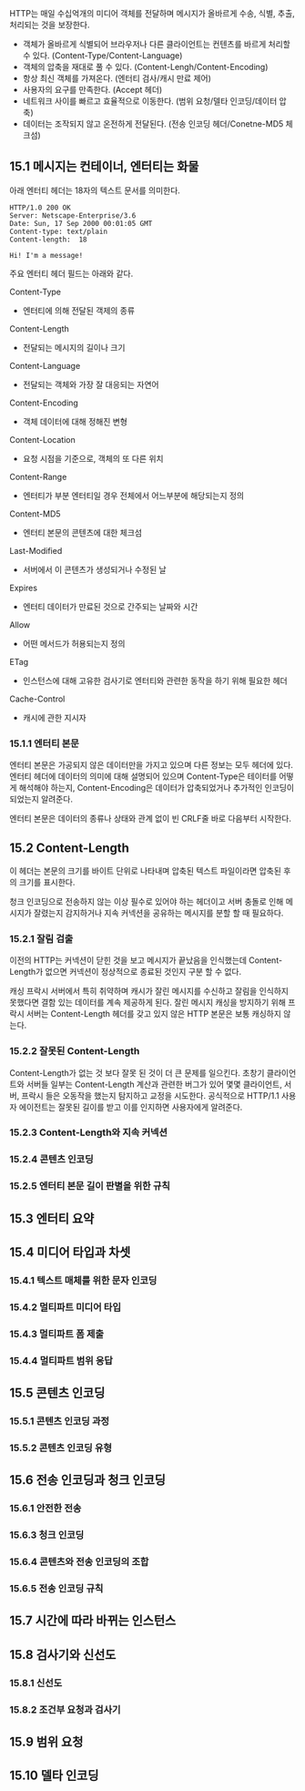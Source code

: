 HTTP는 매일 수십억개의 미디어 객체를 전달하며 메시지가 올바르게 수송, 식별, 추출, 처리되는 것을 보장한다.

- 객체가 올바르게 식별되어 브라우저나 다른 클라이언트는 컨텐츠를 바르게 처리할 수 있다. (Content-Type/Content-Language)
- 객체의 압축을 재대로 풀 수 있다. (Content-Lengh/Content-Encoding)
- 항상 최신 객체를 가져온다. (엔터티 검사/캐시 만료 제어)
- 사용자의 요구를 만족한다. (Accept 헤더)
- 네트워크 사이를 빠르고 효율적으로 이동한다. (범위 요청/델타 인코딩/데이터 압축)
- 데이터는 조작되지 않고 온전하게 전달된다. (전송 인코딩 헤더/Conetne-MD5 체크섬)

## 15.1 메시지는 컨테이너, 엔터티는 화물

아래 엔터티 헤더는 18자의 텍스트 문서를 의미한다.

```HTTP
HTTP/1.0 200 OK
Server: Netscape-Enterprise/3.6
Date: Sun, 17 Sep 2000 00:01:05 GMT
Content-type: text/plain
Content-length:  18

Hi! I'm a message!
```

주요 엔터티 헤더 필드는 아래와 같다.

Content-Type
- 엔터티에 의해 전달된 객제의 종류

Content-Length
- 전달되는 메시지의 길이나 크기

Content-Language
- 전달되는 객체와 가장 잘 대응되는 자연어

Content-Encoding
- 객체 데이터에 대해 정해진 변형

Content-Location
- 요청 시점을 기준으로, 객체의 또 다른 위치

Content-Range
- 엔터티가 부분 엔터티일 경우 전체에서 어느부분에 해당되는지 정의

Content-MD5
- 엔터티 본문의 콘텐츠에 대한 체크섬

Last-Modified
- 서버에서 이 콘텐츠가 생성되거나 수정된 날

Expires
- 엔터티 데이터가 만료된 것으로 간주되는 날짜와 시간

Allow
- 어떤 메서드가 허용되는지 정의

ETag
- 인스턴스에 대해 고유한 검사기로 엔터티와 관련한 동작을 하기 위해 필요한 헤더

Cache-Control
- 캐시에 관한 지시자

### 15.1.1 엔터티 본문

엔터티 본문은 가공되지 않은 데이터만을 가지고 있으며 다른 정보는 모두 헤더에 있다. 엔터티 헤더에 데이터의 의미에 대해 설명되어 있으며 Content-Type은 테이터를 어떻게 해석해야 하는지, Content-Encoding은 데이터가 압축되었거나 추가적인 인코딩이 되었는지 알려준다.

엔터티 본문은 데이터의 종류나 상태와 관계 없이 빈 CRLF줄 바로 다음부터 시작한다.
## 15.2 Content-Length

이 헤더는 본문의 크기를 바이트 단위로 나타내며 압축된 텍스트 파일이라면 압축된 후의 크기를 표시한다.

청크 인코딩으로 전송하지 않는 이상 필수로 있어야 하는 헤더이고 서버 충돌로 인해 메시지가 잘렸는지 감지하거나 지속 커넥션을 공유하는 메시지를 분할 할 때 필요하다.
### 15.2.1 잘림 검출

이전의 HTTP는 커넥션이 닫힌 것을 보고 메시지가 끝났음을 인식했는데 Content-Length가 없으면 커넥션이 정상적으로 종료된 것인지 구분 할 수 없다.

캐싱 프락시 서버에서 특히 취약하며 캐시가 잘린 메시지를 수신하고 잘림을 인식하지 못했다면 결함 있는 데이터를 계속 제공하게 된다. 잘린 메시지 캐싱을 방지하기 위해 프락시 서버는 Content-Length 헤더를 갖고 있지 않은 HTTP 본문은 보통 캐싱하지 않는다.

### 15.2.2 잘못된 Content-Length

Content-Length가 없는 것 보다 잘못 된 것이 더 큰 문제를 일으킨다. 초창기 클라이언트와 서버들 일부는 Content-Length 계산과 관련한 버그가 있어 몇몇 클라이언트, 서버, 프락시 들은 오동작을 했는지 탐지하고 교정을 시도한다. 공식적으로 HTTP/1.1 사용자 에이전트는 잘못된 길이를 받고 이를 인지하면 사용자에게 알려준다.

### 15.2.3 Content-Length와 지속 커넥션

### 15.2.4 콘텐츠 인코딩

### 15.2.5 엔터티 본문 길이 판별을 위한 규칙

## 15.3 엔터티 요약

## 15.4 미디어 타입과 차셋

### 15.4.1 텍스트 매체를 위한 문자 인코딩

### 15.4.2 멀티파트 미디어 타입

### 15.4.3 멀티파트 폼 제출

### 15.4.4 멀티파트 범위 응답

## 15.5 콘텐츠 인코딩

### 15.5.1 콘텐츠 인코딩 과정

### 15.5.2 콘텐츠 인코딩 유형

## 15.6 전송 인코딩과 청크 인코딩

### 15.6.1 안전한 전송

### 15.6.3 청크 인코딩

### 15.6.4 콘텐츠와 전송 인코딩의 조합

### 15.6.5 전송 인코딩 규칙

## 15.7 시간에 따라 바뀌는 인스턴스

## 15.8 검사기와 신선도

### 15.8.1 신선도

### 15.8.2 조건부 요청과 검사기

## 15.9 범위 요청

## 15.10 델타 인코딩